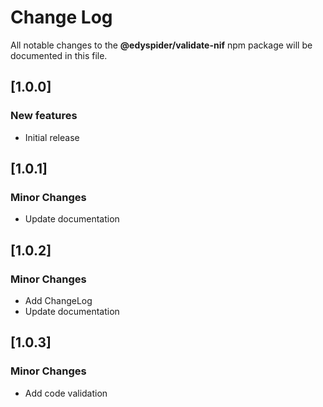 # Change Log

All notable changes to the **@edyspider/validate-nif** npm package
will be documented in this file.

## [1.0.0]

### New features

- Initial release

## [1.0.1]

### Minor Changes

- Update documentation

## [1.0.2]

### Minor Changes

- Add ChangeLog
- Update documentation

## [1.0.3]

### Minor Changes

- Add code validation